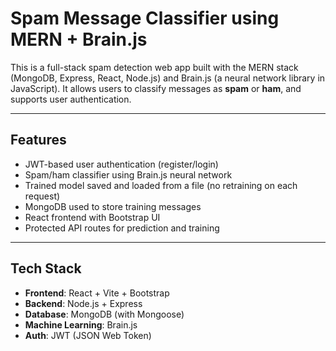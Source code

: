#  Spam Message Classifier using MERN + Brain.js

This is a full-stack spam detection web app built with the MERN stack (MongoDB, Express, React, Node.js) and Brain.js (a neural network library in JavaScript). It allows users to classify messages as **spam** or **ham**, and supports user authentication.

---

##  Features

-  JWT-based user authentication (register/login)
-  Spam/ham classifier using Brain.js neural network
-  Trained model saved and loaded from a file (no retraining on each request)
-  MongoDB used to store training messages
-  React frontend with Bootstrap UI
-  Protected API routes for prediction and training

---

##  Tech Stack

- **Frontend**: React + Vite + Bootstrap
- **Backend**: Node.js + Express
- **Database**: MongoDB (with Mongoose)
- **Machine Learning**: Brain.js
- **Auth**: JWT (JSON Web Token)
